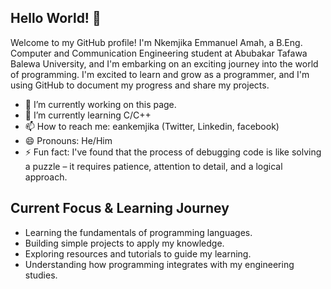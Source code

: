 ## Hello World! 👋

Welcome to my GitHub profile! I'm Nkemjika Emmanuel Amah, a B.Eng. Computer and Communication Engineering student at Abubakar Tafawa Balewa University, and I'm embarking on an exciting journey into the world of programming.
I'm excited to learn and grow as a programmer, and I'm using GitHub to document my progress and share my projects.

* 🔭 I’m currently working on this page.
* 🌱 I’m currently learning C/C++
* 📫 How to reach me: eankemjika (Twitter, Linkedin, facebook)
* 😄 Pronouns: He/Him
* ⚡ Fun fact: I've found that the process of debugging code is like solving a puzzle – it requires patience, attention to detail, and a logical approach. 

## Current Focus & Learning Journey

* Learning the fundamentals of programming languages.
* Building simple projects to apply my knowledge.
* Exploring resources and tutorials to guide my learning.
* Understanding how programming integrates with my engineering studies.



<!---
eankemjika/eankemjika is a ✨ special ✨ repository because its `README.md` (this file) appears on your GitHub profile.
You can click the Preview link to take a look at your changes.
--->
